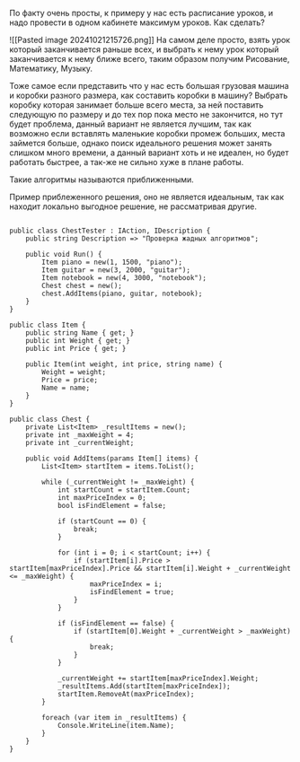 По факту очень просты, к примеру у нас есть расписание уроков, и надо провести в одном кабинете максимум уроков. Как сделать?

![[Pasted image 20241021215726.png]]
На самом деле просто, взять урок который заканчивается раньше всех, и выбрать к нему урок который заканчивается к нему ближе всего, таким образом получим Рисование, Математику, Музыку.

Тоже самое если представить что у нас есть большая грузовая машина и коробки разного размера, как составить коробки в машину? Выбрать коробку которая занимает больше всего места, за ней поставить следующую по размеру и до тех пор пока место не закончится, но тут будет проблема, данный вариант не является лучшим, так как возможно если вставлять маленькие коробки промеж больших, места займется больше, однако поиск идеального решения может занять слишком много времени, а данный вариант хоть и не идеален, но будет работать быстрее, а так-же не сильно хуже в плане работы.

Такие алгоритмы называются приближенными.

Пример приблеженного решения, оно не является идеальным, так как находит локально выгодное решение, не рассматривая другие.


```Csharp

public class ChestTester : IAction, IDescription {
    public string Description => "Проверка жадных алгоритмов";

    public void Run() {
        Item piano = new(1, 1500, "piano");
        Item guitar = new(3, 2000, "guitar");
        Item notebook = new(4, 3000, "notebook");
        Chest chest = new();
        chest.AddItems(piano, guitar, notebook);
    }
}

public class Item {
    public string Name { get; }
    public int Weight { get; }
    public int Price { get; }

    public Item(int weight, int price, string name) {
        Weight = weight;
        Price = price;
        Name = name;
    }
}

public class Chest {
    private List<Item> _resultItems = new();
    private int _maxWeight = 4;
    private int _currentWeight;

    public void AddItems(params Item[] items) {
        List<Item> startItem = items.ToList();

        while (_currentWeight != _maxWeight) {
            int startCount = startItem.Count;
            int maxPriceIndex = 0;
            bool isFindElement = false;

            if (startCount == 0) {
                break;
            }

            for (int i = 0; i < startCount; i++) {
                if (startItem[i].Price > startItem[maxPriceIndex].Price && startItem[i].Weight + _currentWeight <= _maxWeight) {
                    maxPriceIndex = i;
                    isFindElement = true;
                }
            }

            if (isFindElement == false) {
                if (startItem[0].Weight + _currentWeight > _maxWeight) {
                    break;
                }
            }

            _currentWeight += startItem[maxPriceIndex].Weight;
            _resultItems.Add(startItem[maxPriceIndex]);
            startItem.RemoveAt(maxPriceIndex);
        }

        foreach (var item in _resultItems) {
            Console.WriteLine(item.Name);
        }
    }
}
```
